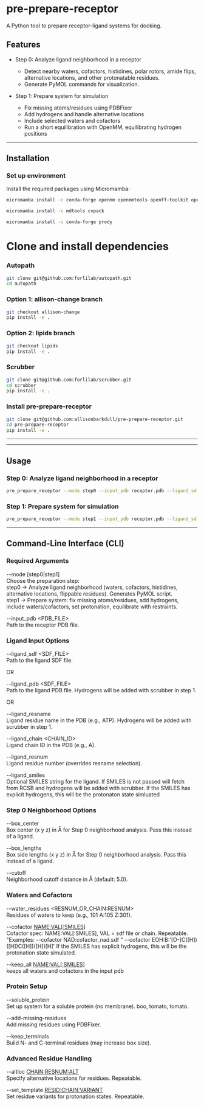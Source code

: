 # pre-prepare-receptor

A Python tool to prepare receptor-ligand systems for docking.

## Features

- Step 0: Analyze ligand neighborhood in a receptor
  - Detect nearby waters, cofactors, histidines, polar rotors, amide flips, alternative locations, and other protonatable residues.
  - Generate PyMOL commands for visualization.

- Step 1: Prepare system for simulation
  - Fix missing atoms/residues using PDBFixer
  - Add hydrogens and handle alternative locations
  - Include selected waters and cofactors
  - Run a short equilibration with OpenMM, equilibrating hydrogen positions

---

## Installation

### Set up environment


Install the required packages using Micromamba:
```bash
micromamba install -c conda-forge openmm openmmtools openff-toolkit openmmforcefields espaloma pdbfixer parmed mdanalysis ambertools rdkit pandas deeptime pyemma
```
```bash
micromamba install -c mdtools cvpack
```
```bash
micromamba install -c conda-forge prody
```

# Clone and install dependencies

### Autopath
```bash
git clone git@github.com:forlilab/autopath.git
cd autopath
```
### Option 1: allison-change branch
```bash
git checkout allison-change
pip install -e .
```
### Option 2: lipids branch
```bash
git checkout lipids
pip install -e .
```
### Scrubber
```bash
git clone git@github.com:forlilab/scrubber.git
cd scrubber
pip install -e .
```
### Install pre-prepare-receptor

```bash
git clone git@github.com:allisonbarkdull/pre-prepare-receptor.git
cd pre-prepare-receptor
pip install -e .
```

---
---

## Usage

### Step 0: Analyze ligand neighborhood in a receptor
```bash
pre_prepare_receptor --mode step0 --input_pdb receptor.pdb --ligand_sdf ligand.sdf
```
### Step 1: Prepare system for simulation
```bash
pre_prepare_receptor --mode step1 --input_pdb receptor.pdb --ligand_sdf ligand.sdf
```

---

## Command-Line Interface (CLI)

### Required Arguments
--mode [step0|step1]  
  Choose the preparation step:  
    step0 → Analyze ligand neighborhood (waters, cofactors, histidines, alternative locations, flippable residues). Generates PyMOL script.  
    step1 → Prepare system: fix missing atoms/residues, add hydrogens, include waters/cofactors, set protonation, equilibrate with restraints.

--input_pdb <PDB_FILE>  
  Path to the receptor PDB file.

### Ligand Input Options
--ligand_sdf <SDF_FILE>  
  Path to the ligand SDF file.

OR

--ligand_pdb <SDF_FILE>  
  Path to the ligand PDB file. Hydrogens will be added with scrubber in step 1.

OR

--ligand_resname <RESNAME>  
  Ligand residue name in the PDB (e.g., ATP). Hydrogens will be added with scrubber in step 1.

--ligand_chain <CHAIN_ID>  
  Ligand chain ID in the PDB (e.g., A).

--ligand_resnum <RESNUM>  
  Ligand residue number (overrides resname selection).

--ligand_smiles <SMILES>  
  Optional SMILES string for the ligand. If SMILES is not passed will fetch from RCSB and hydrogens will be added with scrubber. If the SMILES has explicit hydrogens, this will be the protonaton state simluated

### Step 0 Neighborhood Options
--box_center <X Y Z>  
  Box center (x y z) in Å for Step 0 neighborhood analysis. Pass this instead of a ligand.

--box_lengths <X Y Z>  
  Box side lengths (x y z) in Å for Step 0 neighborhood analysis. Pass this instead of a ligand.

--cutoff <FLOAT>  
  Neighborhood cutoff distance in Å (default: 5.0).

### Waters and Cofactors
--water_residues <RESNUM_OR_CHAIN:RESNUM>  
  Residues of waters to keep (e.g., 101 A:105 Z:301).

--cofactor <NAME:VAL[:SMILES]>  
  Cofactor spec: NAME:VAL[:SMILES], VAL = sdf file or chain. Repeatable. 
                          "Examples: --cofactor NAD:cofactor_nad.sdf "
                            --cofactor EOH:B:'[O-]C([H])([H])C([H])([H])[H]' 
                            If the SMILES has explicit hydrogens, this will be the protonation state simulated.

--keep_all <NAME:VAL[:SMILES]>  
keeps all waters and cofactors in the input pdb

### Protein Setup
--soluble_protein  
  Set up system for a soluble protein (no membrane). boo, tomato, tomato.

--add-missing-residues  
  Add missing residues using PDBFixer.

--keep_terminals  
  Build N- and C-terminal residues (may increase box size).

### Advanced Residue Handling
--altloc <CHAIN:RESNUM:ALT>  
  Specify alternative locations for residues. Repeatable.

--set_template <RESID:CHAIN:VARIANT>  
  Set residue variants for protonation states. Repeatable.
